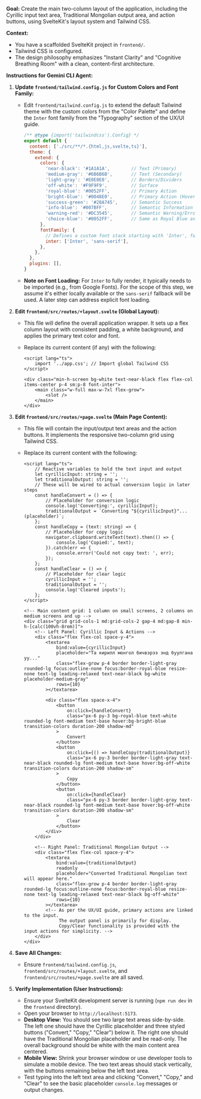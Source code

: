**Goal:** Create the main two-column layout of the application, including the Cyrillic input text area, Traditional Mongolian output area, and action buttons, using SvelteKit's layout system and Tailwind CSS.

**Context:**
*   You have a scaffolded SvelteKit project in `frontend/`.
*   Tailwind CSS is configured.
*   The design philosophy emphasizes "Instant Clarity" and "Cognitive Breathing Room" with a clean, content-first architecture.

**Instructions for Gemini CLI Agent:**

1.  **Update `frontend/tailwind.config.js` for Custom Colors and Font Family:**
    *   Edit `frontend/tailwind.config.js` to extend the default Tailwind theme with the custom colors from the "Color Palette" and define the `Inter` font family from the "Typography" section of the UX/UI guide.

        ```javascript
        /** @type {import('tailwindcss').Config} */
        export default {
          content: ['./src/**/*.{html,js,svelte,ts}'],
          theme: {
            extend: {
              colors: {
                'near-black': '#1A1A1A',        // Text (Primary)
                'medium-gray': '#6B6B6B',       // Text (Secondary)
                'light-gray': '#E0E0E0',        // Borders/Dividers
                'off-white': '#F9F9F9',         // Surface
                'royal-blue': '#0052FF',        // Primary Action
                'bright-blue': '#0048E0',       // Primary Action (Hover)
                'success-green': '#28A745',     // Semantic Success
                'info-blue': '#007BFF',         // Semantic Information
                'warning-red': '#DC3545',       // Semantic Warning/Error
                'choice-blue': '#0052FF',       // Same as Royal Blue as per spec
              },
              fontFamily: {
                // Defines a custom font stack starting with 'Inter', falling back to generic sans-serif
                inter: ['Inter', 'sans-serif'],
              },
            },
          },
          plugins: [],
        }
        ```
    *   **Note on Font Loading:** For `Inter` to fully render, it typically needs to be imported (e.g., from Google Fonts). For the scope of this step, we assume it's either locally available or the `sans-serif` fallback will be used. A later step can address explicit font loading.

2.  **Edit `frontend/src/routes/+layout.svelte` (Global Layout):**
    *   This file will define the overall application wrapper. It sets up a flex column layout with consistent padding, a white background, and applies the primary text color and font.
    *   Replace its current content (if any) with the following:

        ```svelte
        <script lang="ts">
            import '../app.css'; // Import global Tailwind CSS
        </script>

        <div class="min-h-screen bg-white text-near-black flex flex-col items-center p-4 sm:p-8 font-inter">
            <main class="w-full max-w-7xl flex-grow">
                <slot />
            </main>
        </div>
        ```

3.  **Edit `frontend/src/routes/+page.svelte` (Main Page Content):**
    *   This file will contain the input/output text areas and the action buttons. It implements the responsive two-column grid using Tailwind CSS.
    *   Replace its current content with the following:

        ```svelte
        <script lang="ts">
            // Reactive variables to hold the text input and output
            let cyrillicInput: string = '';
            let traditionalOutput: string = '';
            // These will be wired to actual conversion logic in later steps
            const handleConvert = () => {
                // Placeholder for conversion logic
                console.log('Converting:', cyrillicInput);
                traditionalOutput = `Converting "${cyrillicInput}"... (placeholder)`;
            };
            const handleCopy = (text: string) => {
                // Placeholder for copy logic
                navigator.clipboard.writeText(text).then(() => {
                    console.log('Copied:', text);
                }).catch(err => {
                    console.error('Could not copy text: ', err);
                });
            };
            const handleClear = () => {
                // Placeholder for clear logic
                cyrillicInput = '';
                traditionalOutput = '';
                console.log('Cleared inputs');
            };
        </script>

        <!-- Main content grid: 1 column on small screens, 2 columns on medium screens and up -->
        <div class="grid grid-cols-1 md:grid-cols-2 gap-4 md:gap-8 min-h-[calc(100vh-8rem)]">
            <!-- Left Panel: Cyrillic Input & Actions -->
            <div class="flex flex-col space-y-4">
                <textarea
                    bind:value={cyrillicInput}
                    placeholder="Та кирилл монгол бичвэрээ энд буулгана уу..."
                    class="flex-grow p-4 border border-light-gray rounded-lg focus:outline-none focus:border-royal-blue resize-none text-lg leading-relaxed text-near-black bg-white placeholder-medium-gray"
                    rows={10}
                ></textarea>

                <div class="flex space-x-4">
                    <button
                        on:click={handleConvert}
                        class="px-6 py-3 bg-royal-blue text-white rounded-lg font-medium text-base hover:bg-bright-blue transition-colors duration-200 shadow-md"
                    >
                        Convert
                    </button>
                    <button
                        on:click={() => handleCopy(traditionalOutput)}
                        class="px-6 py-3 border border-light-gray text-near-black rounded-lg font-medium text-base hover:bg-off-white transition-colors duration-200 shadow-sm"
                    >
                        Copy
                    </button>
                    <button
                        on:click={handleClear}
                        class="px-6 py-3 border border-light-gray text-near-black rounded-lg font-medium text-base hover:bg-off-white transition-colors duration-200 shadow-sm"
                    >
                        Clear
                    </button>
                </div>
            </div>

            <!-- Right Panel: Traditional Mongolian Output -->
            <div class="flex flex-col space-y-4">
                <textarea
                    bind:value={traditionalOutput}
                    readonly
                    placeholder="Converted Traditional Mongolian text will appear here."
                    class="flex-grow p-4 border border-light-gray rounded-lg focus:outline-none focus:border-royal-blue resize-none text-lg leading-relaxed text-near-black bg-off-white"
                    rows={10}
                ></textarea>
                <!-- As per the UX/UI guide, primary actions are linked to the input.
                     The output panel is primarily for display.
                     Copy/Clear functionality is provided with the input actions for simplicity. -->
            </div>
        </div>
        ```

4.  **Save All Changes:**
    *   Ensure `frontend/tailwind.config.js`, `frontend/src/routes/+layout.svelte`, and `frontend/src/routes/+page.svelte` are all saved.

5.  **Verify Implementation (User Instructions):**
    *   Ensure your SvelteKit development server is running (`npm run dev` in the `frontend` directory).
    *   Open your browser to `http://localhost:5173`.
    *   **Desktop View:** You should see two large text areas side-by-side. The left one should have the Cyrillic placeholder and three styled buttons ("Convert," "Copy," "Clear") below it. The right one should have the Traditional Mongolian placeholder and be read-only. The overall background should be white with the main content area centered.
    *   **Mobile View:** Shrink your browser window or use developer tools to simulate a mobile device. The two text areas should stack vertically, with the buttons remaining below the left text area.
    *   Test typing into the left text area and clicking "Convert," "Copy," and "Clear" to see the basic placeholder `console.log` messages or output changes.
